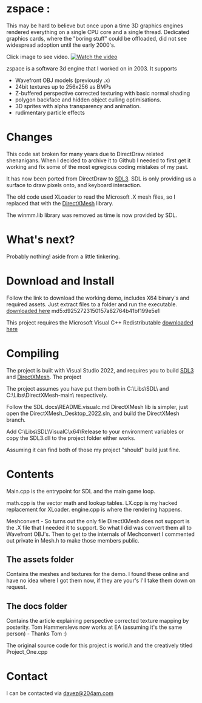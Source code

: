 
# zspace : 

This may be hard to believe but once upon a time 3D graphics engines rendered
everything on a single CPU core and a single thread. Dedicated graphics cards, 
where the "boring stuff" could be offloaded, did not see widespread adoption
until the early 2000's.

Click image to see video.
[![Watch the video](https://img.youtube.com/vi/HjbRNnHziek/maxresdefault.jpg)](https://youtu.be/HjbRNnHziek)

zspace is a software 3d engine that I worked on in 2003. It supports
- Wavefront OBJ models (previously .x)
- 24bit textures up to 256x256 as BMPs
- Z-buffered perspective corrected texturing with basic normal shading
- polygon backface and hidden object culling optimisations.
- 3D sprites with alpha transparency and animation.
- rudimentary particle effects



# Changes #

This code sat broken for many years due to DirectDraw related shenanigans. When
I decided to archive it to Github I needed to first get it working and fix some
of the most egregious coding mistakes of my past.

It has now been ported from DirectDraw to [SDL3](https://github.com/libsdl-org/SDL).
SDL is only providing us a surface to draw pixels onto, and keyboard interaction.

The old code used XLoader to read the Microsoft .X mesh files, so I replaced 
that with the [DirectXMesh](https://github.com/microsoft/DirectXMesh) library.

The winmm.lib library was removed as time is now provided by SDL.

# What's next? #

Probably nothing! aside from a little tinkering.


# Download and Install #

Follow the link to download the working demo, includes X64 binary's and required
assets. Just extract files to a folder and run the executable.
[downloaded here](https://204am.com/downloads/zspace_2025.zip) md5:d9252723150157a82764b41bf199e5e1

This project requires the Microsoft Visual C++ Redistributable [downloaded here](https://learn.microsoft.com/en-us/cpp/windows/latest-supported-vc-redist?view=msvc-170) 

# Compiling #

The project is built with Visual Studio 2022, and requires you to build [SDL3](https://github.com/libsdl-org/SDL) and [DirectXMesh](https://github.com/microsoft/DirectXMesh). The project 

The project assumes you have put them both in C:\Libs\SDL\ and C:\Libs\DirectXMesh-main\ respectively.

Follow the SDL docs\README.visualc.md
DirectXMesh lib is simpler, just open the DirectXMesh_Desktop_2022.sln, and build the DirectXMesh branch.

Add C:\Libs\SDL\VisualC\x64\Release to your environment variables or copy the 
SDL3.dll to the project folder either works.

Assuming it can find both of those my project "should" build just fine.


# Contents #

Main.cpp is the entrypoint for SDL and the main game loop.

math.cpp is the vector math and lookup tables.
LX.cpp is my hacked replacement for XLoader.
engine.cpp is where the rendering happens.

Meshconvert - So turns out the only file DirectXMesh does not support is the .X file that I needed it to support. So what I did was convert them all to Wavefront OBJ's.
Then to get to the internals of Mechconvert I commented out private in Mesh.h to
make those members public.

## The assets folder ##
Contains the meshes and textures for the demo. I found these
online and have no idea where I got them now, if they are your's I'll take them
down on request.

## The docs folder ##
Contains the article explaining perspective corrected texture mapping by posterity. Tom Hammerslevs now works at EA (assuming it's the same person) - Thanks Tom :)

The original source code for this project is world.h and the creatively titled Project_One.cpp

# Contact # 

I can be contacted via davez@204am.com